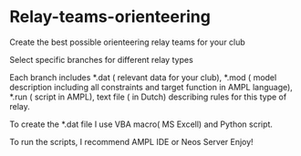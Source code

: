 # Relay-teams-orienteering
Create the best possible orienteering relay teams for your club 

Select specific branches for different relay types

Each branch includes *.dat ( relevant data for your club),
                     *.mod ( model description including all constraints and target function in AMPL language),
                     *.run ( script in AMPL),
                     text file ( in Dutch) describing rules for this type of relay.

To create the *.dat file I use VBA macro( MS Excell) and Python script.   

To run the scripts, I recommend AMPL IDE or Neos Server
Enjoy!
